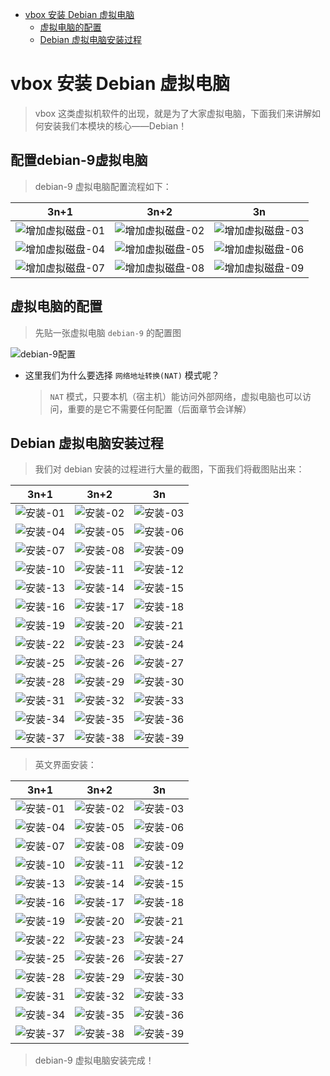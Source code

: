 <!-- TOC START min:1 max:3 link:true asterisk:false update:true -->
- [vbox 安装 Debian 虚拟电脑](#vbox-安装-debian-虚拟电脑)
    - [虚拟电脑的配置](#虚拟电脑的配置)
    - [Debian 虚拟电脑安装过程](#debian-虚拟电脑安装过程)
<!-- TOC END -->

# vbox 安装 Debian 虚拟电脑

> vbox 这类虚拟机软件的出现，就是为了大家虚拟电脑，下面我们来讲解如何安装我们本模块的核心——Debian！

## 配置debian-9虚拟电脑

> debian-9 虚拟电脑配置流程如下：

| 3n+1                                | 3n+2                                | 3n                                  |
| ----------------------------------- | ----------------------------------- | ----------------------------------- |
| ![增加虚拟磁盘-01](./static/02/增加虚拟磁盘-01.png) | ![增加虚拟磁盘-02](./static/02/增加虚拟磁盘-02.png) | ![增加虚拟磁盘-03](./static/02/增加虚拟磁盘-03.png) |
| ![增加虚拟磁盘-04](./static/02/增加虚拟磁盘-04.png) | ![增加虚拟磁盘-05](./static/02/增加虚拟磁盘-05.png) | ![增加虚拟磁盘-06](./static/02/增加虚拟磁盘-06.png) |
| ![增加虚拟磁盘-07](./static/02/增加虚拟磁盘-07.png) | ![增加虚拟磁盘-08](./static/02/增加虚拟磁盘-08.png) | ![增加虚拟磁盘-09](./static/02/增加虚拟磁盘-09.png) |

## 虚拟电脑的配置

> 先贴一张虚拟电脑 `debian-9` 的配置图

![debian-9配置](./static/02/debian虚拟电脑配置.png)

- 这里我们为什么要选择 `网络地址转换(NAT)` 模式呢？
  > `NAT` 模式，只要本机（宿主机）能访问外部网络，虚拟电脑也可以访问，重要的是它不需要任何配置（后面章节会详解）

## Debian 虚拟电脑安装过程

> 我们对 debian 安装的过程进行大量的截图，下面我们将截图贴出来：

| 3n+1                                | 3n+2                                | 3n                                  |
| ----------------------------------- | ----------------------------------- | ----------------------------------- |
| ![安装-01](./static/02/安装-01.png) | ![安装-02](./static/02/安装-02.png) | ![安装-03](./static/02/安装-03.png) |
| ![安装-04](./static/02/安装-04.png) | ![安装-05](./static/02/安装-05.png) | ![安装-06](./static/02/安装-06.png) |
| ![安装-07](./static/02/安装-07.png) | ![安装-08](./static/02/安装-08.png) | ![安装-09](./static/02/安装-09.png) |
| ![安装-10](./static/02/安装-10.png) | ![安装-11](./static/02/安装-11.png) | ![安装-12](./static/02/安装-12.png) |
| ![安装-13](./static/02/安装-13.png) | ![安装-14](./static/02/安装-14.png) | ![安装-15](./static/02/安装-15.png) |
| ![安装-16](./static/02/安装-16.png) | ![安装-17](./static/02/安装-17.png) | ![安装-18](./static/02/安装-18.png) |
| ![安装-19](./static/02/安装-19.png) | ![安装-20](./static/02/安装-20.png) | ![安装-21](./static/02/安装-21.png) |
| ![安装-22](./static/02/安装-22.png) | ![安装-23](./static/02/安装-23.png) | ![安装-24](./static/02/安装-24.png) |
| ![安装-25](./static/02/安装-25.png) | ![安装-26](./static/02/安装-26.png) | ![安装-27](./static/02/安装-27.png) |
| ![安装-28](./static/02/安装-28.png) | ![安装-29](./static/02/安装-29.png) | ![安装-30](./static/02/安装-30.png) |
| ![安装-31](./static/02/安装-31.png) | ![安装-32](./static/02/安装-32.png) | ![安装-33](./static/02/安装-33.png) |
| ![安装-34](./static/02/安装-34.png) | ![安装-35](./static/02/安装-35.png) | ![安装-36](./static/02/安装-36.png) |
| ![安装-37](./static/02/安装-37.png) | ![安装-38](./static/02/安装-38.png) | ![安装-39](./static/02/安装-39.png) |

> 英文界面安装：

| 3n+1                                   | 3n+2                                   | 3n                                     |
| -------------------------------------- | -------------------------------------- | -------------------------------------- |
| ![安装-01](./static/02/en/安装-01.png) | ![安装-02](./static/02/en/安装-02.png) | ![安装-03](./static/02/en/安装-03.png) |
| ![安装-04](./static/02/en/安装-04.png) | ![安装-05](./static/02/en/安装-05.png) | ![安装-06](./static/02/en/安装-06.png) |
| ![安装-07](./static/02/en/安装-07.png) | ![安装-08](./static/02/en/安装-08.png) | ![安装-09](./static/02/en/安装-09.png) |
| ![安装-10](./static/02/en/安装-10.png) | ![安装-11](./static/02/en/安装-11.png) | ![安装-12](./static/02/en/安装-12.png) |
| ![安装-13](./static/02/en/安装-13.png) | ![安装-14](./static/02/en/安装-14.png) | ![安装-15](./static/02/en/安装-15.png) |
| ![安装-16](./static/02/en/安装-16.png) | ![安装-17](./static/02/en/安装-17.png) | ![安装-18](./static/02/en/安装-18.png) |
| ![安装-19](./static/02/en/安装-19.png) | ![安装-20](./static/02/en/安装-20.png) | ![安装-21](./static/02/en/安装-21.png) |
| ![安装-22](./static/02/en/安装-22.png) | ![安装-23](./static/02/en/安装-23.png) | ![安装-24](./static/02/en/安装-24.png) |
| ![安装-25](./static/02/en/安装-25.png) | ![安装-26](./static/02/en/安装-26.png) | ![安装-27](./static/02/en/安装-27.png) |
| ![安装-28](./static/02/en/安装-28.png) | ![安装-29](./static/02/en/安装-29.png) | ![安装-30](./static/02/en/安装-30.png) |
| ![安装-31](./static/02/en/安装-31.png) | ![安装-32](./static/02/en/安装-32.png) | ![安装-33](./static/02/en/安装-33.png) |
| ![安装-34](./static/02/en/安装-34.png) | ![安装-35](./static/02/en/安装-35.png) | ![安装-36](./static/02/en/安装-36.png) |
| ![安装-37](./static/02/en/安装-37.png) | ![安装-38](./static/02/en/安装-38.png) | ![安装-39](./static/02/en/安装-39.png) |

> debian-9 虚拟电脑安装完成！
